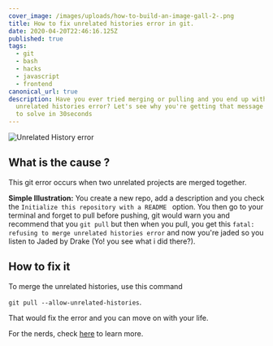 ```yaml
---
cover_image: /images/uploads/how-to-build-an-image-gall-2-.png
title: How to fix unrelated histories error in git.
date: 2020-04-20T22:46:16.125Z
published: true
tags:
  - git
  - bash
  - hacks
  - javascript
  - frontend
canonical_url: true
description: Have you ever tried merging or pulling and you end up with this
  unrelated histories error? Let's see why you're getting that message and how
  to solve in 30seconds
---
```

![Unrelated History error](/images/uploads/allowunrelated.png "snipshot of unrelated histories error")

## What is the cause ?

This git error occurs when two unrelated projects are merged together. 

**Simple Illustration:**  You create a new repo, add a description and you check the `Initialize this repository with a README ` option. You then go to your terminal and forget to pull before pushing, git would warn you and recommend that you `git pull` but then when you pull, you get this `fatal: refusing to merge unrelated histories error` and now you're jaded so you listen to Jaded by Drake (Yo! you see what i did there?). 



## How to fix it

To merge the unrelated histories, use this command

`git pull --allow-unrelated-histories`. 

That would fix the error and you can move on with your life.

For the nerds, check [here](https://github.com/git/git/blob/master/Documentation/RelNotes/2.9.0.txt#L58-L68) to learn more.